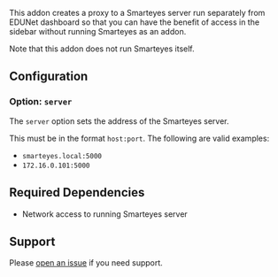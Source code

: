 This addon creates a proxy to a Smarteyes server run separately from EDUNet dashboard so that you can have the benefit of access in the sidebar without running Smarteyes as an addon.

Note that this addon does not run Smarteyes itself.

## Configuration

### Option: `server`

The `server` option sets the address of the Smarteyes server.

This must be in the format `host:port`. The following are valid examples:

- `smarteyes.local:5000`
- `172.16.0.101:5000`

## Required Dependencies
- Network access to running Smarteyes server

## Support
Please [open an issue](https://github.com/edunetai/smarteyes/issues/new/choose) if you need support.
